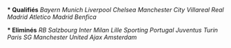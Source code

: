 __* Qualifiés__
  _Bayern Munich
  Liverpool
  Chelsea
  Manchester City
  Villareal
  Real Madrid
  Atletico Madrid
  Benfica_

__* Eliminés__
  _RB Salzbourg
   Inter Milan
   Lille
   Sporting Portugal
   Juventus Turin
   Paris SG
   Manchester United
   Ajax Amsterdam_
